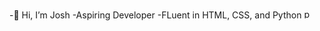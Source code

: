 -👋 Hi, I’m Josh 
-Aspiring Developer
-FLuent in HTML, CSS, and Python  <a href="https://emoji.gg/emoji/1887_python"><img src="https://cdn3.emoji.gg/emojis/1887_python.png" width="15px" height="15px" alt="python"></a>

<!---
northrnrhodes/northrnrhodes is a ✨ special ✨ repository because its `README.md` (this file) appears on your GitHub profile.
You can click the Preview link to take a look at your changes.
--->
